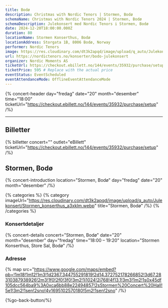 ```yaml
---
title: Bodø
description: Christmas with Nordic Tenors | Stormen, Bodø
schemaName: Christmas with Nordic Tenors 2024 | Stormen, Bodø
schemaDescription: Julekonsert med Nordic Tenors i Stormen, Bodø
date: 2024-12-20T18:00:00.000Z
duration: 80
locationName: Stormen Konserthus, Bodø
locationAddress: Storgata 1B, 8006 Bodø, Norway
performer: Nordic Tenors
image: https://res.cloudinary.com/dt3k2apqd/image/upload/q_auto/Julekonsert/schema_-_stormen_bod%C3%B8_gxpx11.webp
url: https://nordictenors.no/konserter/bodo-julekonsert
organizer: Nordic Moments AS
ticketUrl: https://checkout.ebillett.no/144/events/35932/purchase/setup
ticketPrice: 595 # Replace with the actual price
eventStatus: EventScheduled
eventAttendanceMode: OfflineEventAttendanceMode
---
```


{% concert-header day="fredag" date="20" month="desember" time="18:00" ticketUrl="https://checkout.ebillett.no/144/events/35932/purchase/setup" /%}

---

## Billetter

{% billetter concert="" outlet="eBillett" ticketUrl="https://checkout.ebillett.no/144/events/35932/purchase/setup" /%}

## Stormen, Bodø

{% concert-introduction location="Stormen, Bodø" day="fredag" date="20" month="desember" /%}

{% categories %}
{% category imageUrl="https://res.cloudinary.com/dt3k2apqd/image/upload/q_auto/Julekonsert/Stormen_konserthus_a3xklm.webp" title="Stormen, Bodø" /%}
{% /categories %}

### Konsertdetaljer

{% concert-details concert="Stormen, Bodø" date="20" month="desember" day="fredag" time="18:00 – 19:20" location="Stormen Konserthus, Store Sal, Bodø" /%}

### Adresse

{% map src="https://www.google.com/maps/embed?pb=!1m18!1m12!1m3!1d2367.344755291819!2d14.372752178266852!3d67.28310387938926!2m3!1f0!2f0!3f0!3m2!1i1024!2i768!4f13.1!3m3!1m2!1s0x45df105dcc564ba9%3A0xca6bb88e22494857!2sStormen%20Concert%20Hall!5e1!3m2!1sen!2sno!4v1695102570180!5m2!1sen!2sno" /%}

{%go-back-button/%}
